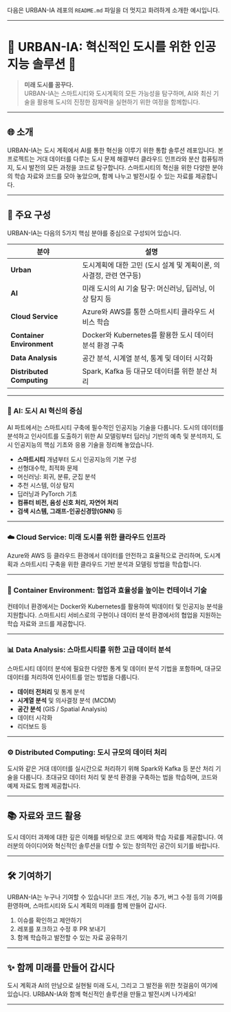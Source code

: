 다음은 URBAN-IA 레포의 `README.md` 파일을 더 멋지고 화려하게 소개한 예시입니다.

---

# 🌆 URBAN-IA: 혁신적인 도시를 위한 인공지능 솔루션 🌆

> **미래 도시를 꿈꾸다.**  
> URBAN-IA는 스마트시티와 도시계획의 모든 가능성을 탐구하며, AI와 최신 기술을 활용해 도시의 진정한 잠재력을 실현하기 위한 여정을 함께합니다.

---

## 🌐 소개
URBAN-IA는 도시 계획에서 AI를 통한 혁신을 이루기 위한 통합 솔루션 레포입니다. 본 프로젝트는 거대 데이터를 다루는 도시 문제 해결부터 클라우드 인프라와 분산 컴퓨팅까지, 도시 발전의 모든 과정을 코드로 탐구합니다. 스마트시티의 혁신을 위한 다양한 분야의 학습 자료와 코드를 모아 놓았으며, 함께 나누고 발전시킬 수 있는 자료를 제공합니다.

---

## 🏢 주요 구성
URBAN-IA는 다음의 5가지 핵심 분야를 중심으로 구성되어 있습니다.

| 분야 | 설명 |
| --- | --- |
| **Urban** | 도시계획에 대한 고민 (도시 설계 및 계획이론, 의사결정, 관련 연구등) |
| **AI** | 미래 도시의 AI 기술 탐구: 머신러닝, 딥러닝, 이상 탐지 등 |
| **Cloud Service** | Azure와 AWS를 통한 스마트시티 클라우드 서비스 학습 |
| **Container Environment** | Docker와 Kubernetes를 활용한 도시 데이터 분석 환경 구축 |
| **Data Analysis** | 공간 분석, 시계열 분석, 통계 및 데이터 시각화 |
| **Distributed Computing** | Spark, Kafka 등 대규모 데이터를 위한 분산 처리 |

---

### 📌 AI: 도시 AI 혁신의 중심
AI 파트에서는 스마트시티 구축에 필수적인 인공지능 기술을 다룹니다. 도시의 데이터를 분석하고 인사이트를 도출하기 위한 AI 모델링부터 딥러닝 기반의 예측 및 분석까지, 도시 인공지능의 핵심 기초와 응용 기술을 정리해 놓았습니다.

- **스마트시티** 개념부터 도시 인공지능의 기본 구성
- 선형대수학, 최적화 문제
- 머신러닝: 회귀, 분류, 군집 분석
- 추천 시스템, 이상 탐지
- 딥러닝과 PyTorch 기초
- **컴퓨터 비전, 음성 신호 처리, 자연어 처리**
- **검색 시스템, 그래프-인공신경망(GNN)** 등

---

### ☁️ Cloud Service: 미래 도시를 위한 클라우드 인프라
Azure와 AWS 등 클라우드 환경에서 데이터를 안전하고 효율적으로 관리하며, 도시계획과 스마트시티 구축을 위한 클라우드 기반 분석과 모델링 방법을 학습합니다.

---

### 🐳 Container Environment: 협업과 효율성을 높이는 컨테이너 기술
컨테이너 환경에서는 Docker와 Kubernetes를 활용하여 빅데이터 및 인공지능 분석을 지원합니다. 스마트시티 서비스로의 구현이나 데이터 분석 환경에서의 협업을 지원하는 학습 자료와 코드를 제공합니다.

---

### 📊 Data Analysis: 스마트시티를 위한 고급 데이터 분석
스마트시티 데이터 분석에 필요한 다양한 통계 및 데이터 분석 기법을 포함하며, 대규모 데이터를 처리하여 인사이트를 얻는 방법을 다룹니다.

- **데이터 전처리** 및 통계 분석
- **시계열 분석** 및 의사결정 분석 (MCDM)
- **공간 분석** (GIS / Spatial Analysis)
- 데이터 시각화
- 리더보드 등

---

### ⚙️ Distributed Computing: 도시 규모의 데이터 처리
도시와 같은 거대 데이터를 실시간으로 처리하기 위해 Spark와 Kafka 등 분산 처리 기술을 다룹니다. 초대규모 데이터 처리 및 분석 환경을 구축하는 법을 학습하며, 코드와 예제 자료도 함께 제공합니다.

---

## 📚 자료와 코드 활용
도시 데이터 과제에 대한 깊은 이해를 바탕으로 코드 예제와 학습 자료를 제공합니다. 여러분의 아이디어와 혁신적인 솔루션을 더할 수 있는 창의적인 공간이 되기를 바랍니다.

---

## 🛠️ 기여하기
URBAN-IA는 누구나 기여할 수 있습니다! 코드 개선, 기능 추가, 버그 수정 등의 기여를 환영하며, 스마트시티와 도시 계획의 미래를 함께 만들어 갑시다.

1. 이슈를 확인하고 제안하기
2. 레포를 포크하고 수정 후 PR 보내기
3. 함께 학습하고 발전할 수 있는 자료 공유하기

---

## ✨ 함께 미래를 만들어 갑시다
도시 계획과 AI의 만남으로 실현될 미래 도시, 그리고 그 발전을 위한 첫걸음이 여기에 있습니다. URBAN-IA와 함께 혁신적인 솔루션을 만들고 발전시켜 나가세요!

--- 

